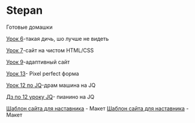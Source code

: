 

# Stepan
Готовые домашки

[Урок 6](https://stepahaha.github.io/homework_6/index.html "Mini-shit")-такая дичь, шо лучше не видеть

[Урок 7](https://stepahaha.github.io/homework-7/index.html "HTML/CSS")-сайт на чистом HTML/CSS


[Урок 9](https://stepahaha.github.io/Homework_9/index.html "BS3")-адаптивный сайт

[Урок 13](https://Stepahaha.github.io/homework_13/index.html "Pixel")- Pixel perfect форма



[Урок 12 по JQ](https://Stepahaha.github.io/src/index.html "Drum-machine")-драм машина на JQ

[Дз по 12 уроку JQ](https://Stepahaha.github.io/пианино/src/index.html "piano")- пианино на JQ

[Шаблон сайта для наставника](https://github.io/Stepahaha/Stepahaha.github.io/blob/master/For_Teacher/src/index.html "template") - Макет
[Шаблон сайта для наставника](https://github.io/Stepahaha/Stepahaha.github.io/blob/master/For_Teacher/src/index.html "template") - Макет
